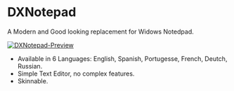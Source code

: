 # DXNotepad
A Modern and Good looking replacement for Widows Notedpad.

<a href="https://ibb.co/9m0BN1g"><img src="https://i.ibb.co/xKbwDBL/DXNotepad-Preview.png" alt="DXNotepad-Preview" border="0"></a>

* Available in 6 Languages: English, Spanish, Portugesse, French, Deutch, Russian.
* Simple Text Editor, no complex features.
* Skinnable.

